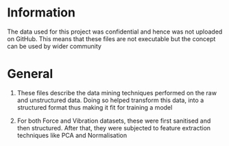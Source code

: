 # Information
The data used for this project was confidential and hence was not uploaded on GitHub. This means that these files are not executable but the concept can be used by wider community

# General
1. These files describe the data mining techniques performed on the raw and unstructured data. Doing so helped transform this data, into a structured format thus making it fit for training a model

2. For both Force and Vibration datasets, these were first sanitised and then structured. After that, they were subjected to feature extraction techniques like PCA and Normalisation

